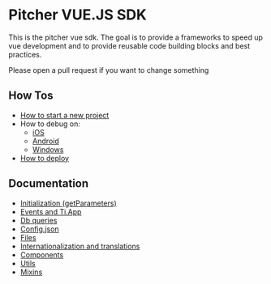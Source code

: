 # Pitcher VUE.JS SDK

This is the pitcher vue sdk. The goal is to provide a frameworks to speed up vue development and 
to provide reusable code building blocks and best practices.

Please open a pull request if you want to change something


## How Tos

- [How to start a new project](#project-setup)
- How to debug on:
    - [iOS](debug/ios.md)
    - [Android](debug/android.md)
    - [Windows](debug/windows.md)
- [How to deploy](deployment.md)

## Documentation

- [Initialization (getParameters)](params.md)
- [Events and Ti.App](events.md)
- [Db queries](db.md)
- [Config.json](config.md)
- [Files](files.md)
- [Internationalization and translations](i18n.md)
- [Components](components.md)
- [Utils](utils.md)
- [Mixins](mixins.md)
